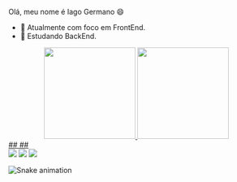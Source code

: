 Olá, meu nome é Iago Germano 😄

- 🔭 Atualmente com foco em FrontEnd.
- 🌱 Estudando BackEnd.
<div align="center">
  <a href="https://github.com/iagogermano">
  <img height="180em" src="https://github-readme-stats.vercel.app/api?username=iagogermano&show_icons=true&theme=dracula&include_all_commits=true&count_private=true"/>
  <img height="180em" src="https://github-readme-stats.vercel.app/api/top-langs/?username=iagogermano&layout=compact&langs_count=7&theme=dracula"/>
</div>
  ##
            <link rel="stylesheet" href="https://cdn.jsdelivr.net/gh/devicons/devicon@v2.15.1/devicon.min.css">
            <link rel="stylesheet" href="https://cdn.jsdelivr.net/gh/devicons/devicon@v2.15.1/devicon.min.css">
            <link rel="stylesheet" href="https://cdn.jsdelivr.net/gh/devicons/devicon@v2.15.1/devicon.min.css">
            <link rel="stylesheet" href="https://cdn.jsdelivr.net/gh/devicons/devicon@v2.15.1/devicon.min.css">
            <link rel="stylesheet" href="https://cdn.jsdelivr.net/gh/devicons/devicon@v2.15.1/devicon.min.css">
            <link rel="stylesheet" href="https://cdn.jsdelivr.net/gh/devicons/devicon@v2.15.1/devicon.min.css">
            <link rel="stylesheet" href="https://cdn.jsdelivr.net/gh/devicons/devicon@v2.15.1/devicon.min.css">
            <link rel="stylesheet" href="https://cdn.jsdelivr.net/gh/devicons/devicon@v2.15.1/devicon.min.css">
            <link rel="stylesheet" href="https://cdn.jsdelivr.net/gh/devicons/devicon@v2.15.1/devicon.min.css">
            <link rel="stylesheet" href="https://cdn.jsdelivr.net/gh/devicons/devicon@v2.15.1/devicon.min.css">
  ##
  
  <div> 
  <a href="https://instagram.com/iagod.exe" target="_blank"><img src="https://img.shields.io/badge/-Instagram-%23E4405F?style=for-the-badge&logo=instagram&logoColor=white" target="_blank"></a>
  <a href = "mailto:iagogermano15@gmail.com"><img src="https://img.shields.io/badge/-Gmail-%23333?style=for-the-badge&logo=gmail&logoColor=white" target="_blank"></a>
  <a href="https://www.linkedin.com/in/iagogermano" target="_blank"><img src="https://img.shields.io/badge/-LinkedIn-%230077B5?style=for-the-badge&logo=linkedin&logoColor=white" target="_blank"></a> 
 
  ![Snake animation](https://github.com/rafaballerini/iagogermano/blob/output/github-contribution-grid-snake.svg)
 
</div>
          
